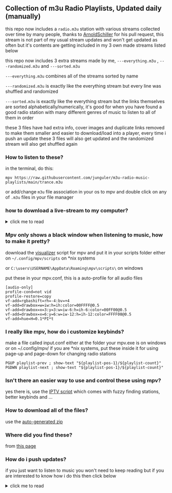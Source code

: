 ## Collection of m3u Radio Playlists, Updated daily (manually)
this repo now includes a `radio.m3u` station with various streams collected over time by many people, thanks to [ArnoldSchiller](https://github.com/ArnoldSchiller) for his pull request, this stream is not part of my usual stream updates and won't get updated as often but it's contents are getting included in my 3 own made streams listed below

this repo now includes 3 extra streams made by me, `---everything.m3u` , `---randomized.m3u` and `---sorted.m3u`

`---everything.m3u` combines all of the streams sorted by name

`---randomized.m3u` is exactly like the everything stream but every line was shuffled and randomized

`---sorted.m3u` is exactly like the everything stream but the links themselves are sorted alphabetically/numerically, it's good for when you have found a good radio station with many different genres of music to listen to all of them in order

these 3 files have had extra info, cover images and duplicate links removed to make them smaller and easier to download/load into a player, every time i push an update these 3 files will also get updated and the randomized stream will also get shuffled again

### How to listen to these?
in the terminal, do this:
```
mpv https://raw.githubusercontent.com/junguler/m3u-radio-music-playlists/main/trance.m3u
```
or add/change `m3u` file association in your os to mpv and double click on any of `.m3u` files in your file manager

### how to download a live-stream to my computer?
<details>
  <summary>click me to read</summary>

<br>
  
downloading from these m3u files is not possible as far as i know since they contain multiple streams, but if you want to download from a particular stream you can achieve this by using ffmpeg, i use the most popular (first stream) in the `trance.m3u` to showcase this, in your terminal change directory to where you want this file to be at (note that lines starting with # are not actual streams and are there for embedding extra info to your media player)
```
ffmpeg -y -i http://stream.dancewave.online:8080/dance.mp3 -c copy dancewave.mp3
```
change the filename at the end to what you like, as ffmpeg suggests when you feel happy with the length/size of this file press `q` in your terminal emulator to finish the process and save the file

because these are online streams there is no way to download the whole thing as they are constantly changing, but you can set a hard limit to when recording stops using the timeout command on bash/zsh shells
```
timeout 60 ffmpeg -y -i http://stream.dancewave.online:8080/dance.mp3 -c copy dancewave.mp3
```
the above command saves about one minute of the audio live-stream, you can specify longer times using `-m` for minutes `-h` for hours and `-d` for days, these can also be used with decimals for more control, so one and half minute can be set with 1.5m or 3 hour and 45 minutes can be set with 3.75h
```
timeout 1h ffmpeg -y -i http://stream.dancewave.online:8080/dance.mp3 -c copy dancewave.mp3
```

another more elegant way to do this is to use ffmpeg to segment these files with your desired time and add a timestamp at the end as filenames, code was copied from [here](https://write.corbpie.com/ffmpeg-saving-stream-in-intervals-with-date-time-as-filename/)

```
ffmpeg -i http://stream.dancewave.online:8080/dance.mp3 -c copy -f segment -strftime 1 -segment_time 60 %Y-%m-%d-%H-%M-%S.mp3
```
this will save a new mp3 file every minute, if you want to make this longer change `-segment_time 60` and multiply the number of minutes you want for each file by 60, so if i want my mp3 files to each be 5 minutes i do `-segment_time 300`  this process goes on forever unless you run out of disk space or if you are not connected to the internet for some reason 

this command can also be stopped using `ctrl + c` shortcut or the timeout command showcased above so adding `timeout 1h` in front of the above command stops the whole process after an hour

</details>
  
### Mpv only shows a black window when listening to music, how to make it pretty?
download the [visualizer](https://raw.githubusercontent.com/mfcc64/mpv-scripts/master/visualizer.lua) script for mpv and put it in your scripts folder either on `~/.config/mpv/scripts` on *nix systems 

or `C:\users\USERNAME\AppData\Roaming\mpv\scripts\` on windows

put these in your mpv.conf, this is a auto-profile for all audio files
```
[audio-only]
profile-cond=not vid
profile-restore=copy
vf-add=rgbashift=rh=-4:bv=+4
vf-add=drawbox=w=iw:h=ih:color=00FFFF@0.5
vf-add=drawbox=x=3:y=3:w=iw-6:h=ih-6:color=00FF00@0.5
vf-add=drawbox=x=6:y=6:w=iw-12:h=ih-12:color=FFFF00@0.5
vf-add=hue=H=0.1*PI*t
```
### I really like mpv, how do i customize keybinds?
make a file called input.conf either at the folder your mpv.exe is on windows or on ~/.config/mpv/ if you are *nix systems, put these inside it for using page-up and page-down for changing radio stations
```
PGUP playlist-prev ; show-text "${playlist-pos-1}/${playlist-count}"
PGDWN playlist-next ; show-text "${playlist-pos-1}/${playlist-count}"
```
### Isn't there an easier way to use and control these using mpv?
yes there is, use the [IPTV script](https://github.com/gthreepw00d/mpv-iptv) which comes with fuzzy finding stations, better keybinds and ...

### How to download all of the files?
use the [auto-generated zip](https://github.com/junguler/m3u-radio-music-playlists/archive/refs/heads/main.zip)

### Where did you find these?
from [this page](https://www.radio.pervii.com/en/online-playlists-m3u.htm)

### How do i push updates?
if you just want to listen to music you won't need to keep reading but if you are interested to know how i do this then click below

<details>
  <summary>click me to read</summary>
  
<br>
  
at first this process was manual but i finally got around to write a simple bash script to make this process fast and easy, i'll go over each step here one by one

1st step: we need to get the links from the website [here](https://www.radio.pervii.com/en/online-playlists-m3u.htm) these files are automatically updated and sorted by popularity but the links themselves never change so after this one line command we don't need to repeat this first step ever again and we can save these links to a text file for future downloads
```
lynx --dump --listonly --nonumbers https://www.radio.pervii.com/en/online-playlists-m3u.htm | grep ".m3u" | grep "top_radio" > list.txt
```
now for the explanation of what we did: 

lynx is a terminal web browser that doesn't load any kind of media and only shows links, text and stylings, we use it's `--dump` flag to save all the text and links from the website

grep is a powerful program that takes strings of characters and grep them to assist us in finding the stuff we need we used a pipe `|` to take the information lynx gave us and send it to grep, we first look for every `.m3u` file in the page and then further filter these links by `top_radio` in the next grep command to only get the file links we need, finlay use `>` to write all of these information to the `list.txt` in the current directory we are in

2nd step: we use aria2 to download these files to our preferred directory in our case `~/Music/bare_m3u/`
```
/usr/bin/aria2c -x 16 -j 4 -i ~/Music/list.txt -d ~/Music/bare_m3u/
```
note that every time we use a program in a script we want to avoid using `cd` (change directory) and always want to use the full path of every program we use, for finding where a program is just do which and then the name of the program like this: ``which aria2c`` which gives us this ``/usr/bin/aria2c``

the flags we used with aria2 is as follows: `-x 16` tells aria2 to use 16 connections to download every file (this makes the download faster), `-j 4` makes it that aria2 download 4 files at a time, `-i` takes our input txt file we made in the first step and `-d` tells aria2 to download to that specific directory

3rd step: remove the top_radio_ prefix from every file since it's not needed for our use case
```
for f in ~/Music/bare_m3u/*.m3u ; do mv "$f" "$(echo "$f" | sed -e 's/top_radio_//g')"; done
```

4rd step: make the ---everything.m3u out of our downloaded m3u files
```
cat $( ls ~/Music/bare_m3u/*.m3u -v ) | sed -n '/^#/!p' | awk '!seen[$0]++' > ~/Music/bare_m3u/---everything.m3u
```
because `cat` doesn't list alphabetically we use `ls` in tandem with it, use `sed` to remove every line that starts with `#` to make the final file smaller and write everything to the final m3u stream and `awk` here remove duplicate lines

5rd step: make the ---randomized.m3u and ---sorted.m3u stream by shuffling the contents of ---everything.m3u
```
cat ~/Music/bare_m3u/---everything.m3u | shuf > ~/Music/bare_m3u/---randomized.m3u
```
`shuf` does the shuffling for us

```
cat ~/Music/bare_m3u/---everything.m3u | sort | awk 'length>10' > ~/Music/bare_m3u/---sorted.m3u
```
`sort` sorts the links for us and we use `awk` to remove the few broken links that are less than 10 characters 
  
6rd step: move everything to our repos git directory, all the git stuff happens here, the move command overwrites everything that was there before
```
mv ~/Music/bare_m3u/*.m3u ~/Music/m3u-radio-music-playlists
```

last step: add, commit and push to your repo
```
git -C ~/Music/m3u-radio-music-playlists add .
git -C ~/Music/m3u-radio-music-playlists commit -m "updating"
git -C ~/Music/m3u-radio-music-playlists push
```
you will need a personal access token for repeat pushes to your repo from the terminal, look [here](https://docs.github.com/en/get-started/getting-started-with-git/why-is-git-always-asking-for-my-password) for more information about it 

if you are the only person who uses your computer you can set git to always remember your username & password using this command on your repos local folder:
```
git config credential.helper store
```
the next time you put your username and password git is going to remember it and never ask for it again

now for the complete script, save it to a file and give it `.sh` extension and run ``chmod +x script.sh`` on it and it's ready to use, next time you want to push an update just do ``script.sh`` in your terminal
```
#!/bin/bash

/usr/bin/aria2c -x 16 -j 4 -i ~/Music/list.txt -d ~/Music/bare_m3u/
for f in ~/Music/bare_m3u/*.m3u ; do mv "$f" "$(echo "$f" | sed -e 's/top_radio_//g')"; done
cat $( ls ~/Music/bare_m3u/*.m3u -v ) | sed -n '/^#/!p' | awk '!seen[$0]++' > ~/Music/bare_m3u/---everything.m3u
cat ~/Music/bare_m3u/---everything.m3u | shuf > ~/Music/bare_m3u/---randomized.m3u
cat ~/Music/bare_m3u/---everything.m3u | sort | awk 'length>10' > ~/Music/bare_m3u/---sorted.m3u
mv ~/Music/bare_m3u/*.m3u ~/Music/m3u-radio-music-playlists
git -C ~/Music/m3u-radio-music-playlists add .
git -C ~/Music/m3u-radio-music-playlists commit -m "updating"
git -C ~/Music/m3u-radio-music-playlists push
```

</details>
